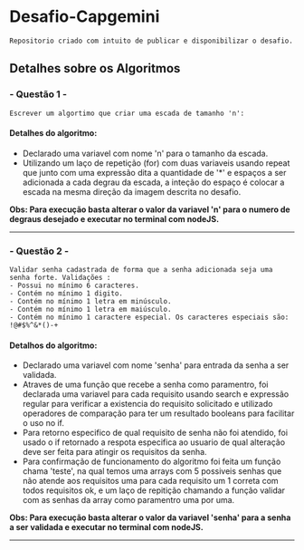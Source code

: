# Desafio-Capgemini

    Repositorio criado com intuito de publicar e disponibilizar o desafio.

## Detalhes sobre os Algoritmos 

### **- Questão 1 -**
    Escrever um algortimo que criar uma escada de tamanho 'n':
#### Detalhes do algoritmo:

- Declarado uma variavel com nome 'n' para o tamanho da escada.
- Utilizando um laço de repetição (for) com duas variaveis usando repeat que junto com uma expressão dita a quantidade de '*' e espaços a ser adicionada a cada degrau da escada, a inteção do espaço é colocar a escada na mesma direção da imagem descrita no desafio.


**Obs: Para execução basta alterar o valor da variavel 'n' para o numero de degraus desejado e executar no terminal com nodeJS.**

---

### **- Questão 2 -**

    Validar senha cadastrada de forma que a senha adicionada seja uma senha forte. Validações :
    - Possui no mínimo 6 caracteres.
    - Contém no mínimo 1 digito.
    - Contém no mínimo 1 letra em minúsculo.
    - Contém no mínimo 1 letra em maiúsculo.
    - Contém no mínimo 1 caractere especial. Os caracteres especiais são: !@#$%^&*()-+

#### Detalhos do algoritmo:
-    Declarado uma variavel com nome 'senha' para entrada da senha a ser validada.
-    Atraves de uma função que recebe a senha como paramentro, foi declarada uma variavel para cada requisito usando search e expressão regular para verificar a existencia do requisito solicitado e utilizado operadores de comparação para ter um resultado booleans para facilitar o uso no if.
-    Para retorno especifico de qual requisito de senha não foi atendido, foi usado o if retornado a respota especifica ao usuario de qual alteração deve ser feita para atingir os requisitos da senha.
-    Para confirmação de funcionamento do algoritmo foi feita um função chama 'teste', na qual temos uma arrays com 5 possiveis senhas que não atende aos requisitos uma para cada requisito um 1 correta com todos requisitos ok, e um laço de repitição chamando a função validar com as senhas da array como paramentro uma por uma.  

**Obs: Para execução basta alterar o valor da variavel 'senha' para a senha a ser validada e executar no terminal com nodeJS.**

---



